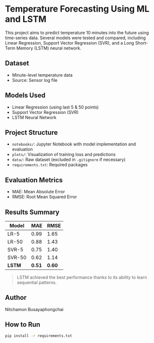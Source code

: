 # Temperature Forecasting Using ML and LSTM

This project aims to predict temperature 10 minutes into the future using time-series data. Several models were tested and compared, including Linear Regression, Support Vector Regression (SVR), and a Long Short-Term Memory (LSTM) neural network.

## Dataset
- Minute-level temperature data
- Source: Sensor log file

## Models Used
- Linear Regression (using last 5 & 50 points)
- Support Vector Regression (SVR)
- LSTM Neural Network

## Project Structure
- `notebooks/`: Jupyter Notebook with model implementation and evaluation
- `plots/`: Visualization of training loss and predictions
- `data/`: Raw dataset (excluded in `.gitignore` if necessary)
- `requirements.txt`: Required packages

## Evaluation Metrics
- MAE: Mean Absolute Error
- RMSE: Root Mean Squared Error

## Results Summary
| Model    | MAE    | RMSE   |
|----------|--------|--------|
| LR-5     | 0.99   | 1.65   |
| LR-50    | 0.88   | 1.43   |
| SVR-5    | 0.75   | 1.40   |
| SVR-50   | 0.62   | 1.14   |
| **LSTM** | **0.51** | **0.60** |

> LSTM achieved the best performance thanks to its ability to learn sequential patterns.

## Author
Nitchamon Busayaphongchai

## How to Run
```bash
pip install -r requirements.txt
